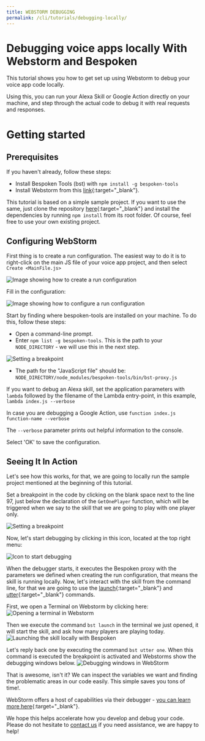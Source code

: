 ```yaml
---
title: WEBSTORM DEBUGGING
permalink: /cli/tutorials/debugging-locally/
---
```


# Debugging voice apps locally With Webstorm and Bespoken
This tutorial shows you how to get set up using Webstorm to debug your voice app code locally.

Using this, you can run your Alexa Skill or Google Action directly on your machine, and step through the actual code to debug it with real requests and responses.

# **Getting started**

## **Prerequisites**
If you haven't already, follow these steps:
* Install Bespoken Tools (bst) with `npm install -g bespoken-tools`
* Install Webstorm from this [link](https://www.jetbrains.com/webstorm/download){:target="_blank"}.

This tutorial is based on a simple sample project. If you want to use the same, just clone the repository [here](https://github.com/bespoken-samples/GuessThePrice){:target="_blank"} and install the dependencies by running `npm install` from its root folder. Of course, feel free to use your own existing project.

## **Configuring WebStorm**
First thing is to create a run configuration. The easiest way to do it is to right-click on the main JS file of your voice app project, and then select `Create <MainFile.js>`

![Image showing how to create a run configuration][Create-Run-Config]

Fill in the configuration:

![Image showing how to configure a run configuration][Create-Run-Config2]

Start by finding where bespoken-tools are installed on your machine. To do this, follow these steps:
* Open a command-line prompt.
* Enter ``npm list -g bespoken-tools``. This is the path to your ``NODE_DIRECTORY`` - we will use this in the next step.

![Setting a breakpoint][Create-Run-Config8]
* The path for the "JavaScript file" should be: ``NODE_DIRECTORY/node_modules/bespoken-tools/bin/bst-proxy.js``

If you want to debug an Alexa skill, set the application parameters with `lambda` followed by the filename of the Lambda entry-point, in this example, `lambda index.js --verbose`

In case you are debugging a Google Action, use `function index.js function-name --verbose`

The `--verbose` parameter prints out helpful information to the console.

Select 'OK' to save the configuration.

## **Seeing It In Action**
Let's see how this works, for that, we are going to locally run the sample project mentioned at the beginning of this tutorial.

Set a breakpoint in the code by clicking on the blank space next to the line 97, just below the declaration of the `GetOnePlayer` function, which will be triggered when we say to the skill that we are going to play with one player only.

![Setting a breakpoint][Create-Run-Config4]

Now, let's start debugging by clicking in this icon, located at the top right menu:

![Icon to start debugging][Create-Run-Config3]

When the debugger starts, it executes the Bespoken proxy with the parameters we defined when creating the run configuration, that means the skill is running locally. Now, let's interact with the skill from the command line, for that we are going to use the [launch](https://read.bespoken.io/cli/commands.html#launch){:target="_blank"} and [utter](https://read.bespoken.io/cli/commands.html#utter){:target="_blank"} commands.

First, we open a Terminal on Webstorm by clicking here:
![Opening a terminal in Webstorm][Create-Run-Config5]

Then we execute the command `bst launch` in the terminal we just opened, it will start the skill, and ask how many players are playing today.
![Launching the skill locally with Bespoken][Create-Run-Config6]

Let's reply back one by executing the command `bst utter one`. When this command is executed the breakpoint is activated and Webstorms show the debugging windows below.
![Debugging windows in WebStorm][Create-Run-Config7]

That is awesome, isn't it? We can inspect the variables we want and finding the problematic areas in our code easily. This simple saves you tons of time!.

WebStorm offers a host of capabilities via their debugger - [you can learn more here](https://www.jetbrains.com/help/webstorm/running-and-debugging-node-js.html){:target="_blank"}.

We hope this helps accelerate how you develop and debug your code. Please do not hesitate to [contact us](mailto:contact@bespoken.io) if you need assistance, we are happy to help!



<!-- Images references -->
[Create-Run-Config]: ./../../assets/images/Tutorials-webstormDebug-1.png "Creating a run configuration"
[Create-Run-Config2]: ./../../assets/images/Tutorials-webstormDebug-2.png "Setting up a run configuration"
[Create-Run-Config3]: ./../../assets/images/Tutorials-webstormDebug-3.png "Start debugging by clicking this icon"
[Create-Run-Config4]: ./../../assets/images/Tutorials-webstormDebug-4.png "Setting up a breakpoint"
[Create-Run-Config5]: ./../../assets/images/Tutorials-webstormDebug-5.png "Opening a terminal in Webstorm"
[Create-Run-Config6]: ./../../assets/images/Tutorials-webstormDebug-6.png "Launching the skill locally with Bespoken"
[Create-Run-Config7]: ./../../assets/images/Tutorials-webstormDebug-7.png "Debugging window in WebStorm"
[Create-Run-Config8]: ./../../assets/images/Tutorials-webstormDebug-8.png "Finding bst-proxy"